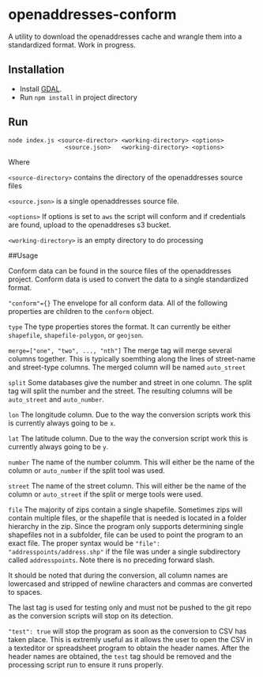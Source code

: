 openaddresses-conform
=====================

A utility to download the openaddresses cache and wrangle them into a standardized format. Work in progress.

## Installation

- Install [GDAL](http://www.gdal.org/).
- Run `npm install` in project directory

## Run

    node index.js <source-director> <working-directory> <options>
                    <source.json>   <working-directory> <options>
    
Where

`<source-directory>` contains the directory of the openaddresses source files

`<source.json>` is a single openaddresses source file.

`<options>` If options is set to `aws` the script will conform and if credentials are found, upload to the openaddreses s3 bucket.

`<working-directory>` is an empty directory to do processing


##Usage

Conform data can be found in the source files of the openaddresses project. Conform data is used to convert the data to a single standardized format.


`"conform"={}` The envelope for all conform data. All of the following properties are children to the `conform` object.

`type` The type properties stores the format. It can currently be either `shapefile`, `shapefile-polygon`, or `geojson`.

`merge=["one", "two", ..., "nth"]` The merge tag will merge several columns together. This is typically soemthing along the lines of street-name and street-type columns. The merged column will be named `auto_street`

`split` Some databases give the number and street in one column. The split tag will split the number and the street. The resulting columns will be `auto_street` and `auto_number`.

`lon` The longitude column. Due to the way the conversion scripts work this is currently always going to be `x`.

`lat` The latitude column. Due to the way the conversion script work this is currently always going to be `y`.

`number` The name of the number columm. This will either be the name of the column or `auto_number` if the split tool was used.

`street` The name of the street column. This will either be the name of the column or `auto_street` if the split or merge tools were used.

`file` The majority of zips contain a single shapefile. Sometimes zips will contain multiple files, or the shapefile that is needed is located in a folder
hierarchy in the zip. Since the program only supports determining single shapefiles not in a subfolder, file can be used to point the program to an exact file.
The proper syntax would be `"file": "addresspoints/address.shp"` if the file was under a single subdirectory called `addresspoints`. Note there is no preceding forward slash.

It should be noted that during the conversion, all column names are lowercased and stripped of newline characters and commas are converted to spaces.

The last tag is used for testing only and must not be pushed to the git repo as the conversion scripts will stop on its detection.

`"test": true` will stop the program as soon as the conversion to CSV has taken place. This is extremly useful as it allows the user to open the CSV in a texteditor or spreadsheet program to obtain the header names. After the header names are obtained, the `test` tag should be removed and the processing script run to ensure it runs properly.
